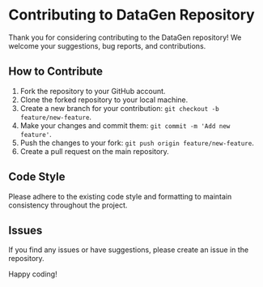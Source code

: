 # Contributing to DataGen Repository

Thank you for considering contributing to the DataGen repository! We welcome your suggestions, bug reports, and contributions.

## How to Contribute

1. Fork the repository to your GitHub account.
2. Clone the forked repository to your local machine.
3. Create a new branch for your contribution: `git checkout -b feature/new-feature`.
4. Make your changes and commit them: `git commit -m 'Add new feature'`.
5. Push the changes to your fork: `git push origin feature/new-feature`.
6. Create a pull request on the main repository.

## Code Style

Please adhere to the existing code style and formatting to maintain consistency throughout the project.

## Issues

If you find any issues or have suggestions, please create an issue in the repository.


Happy coding!
